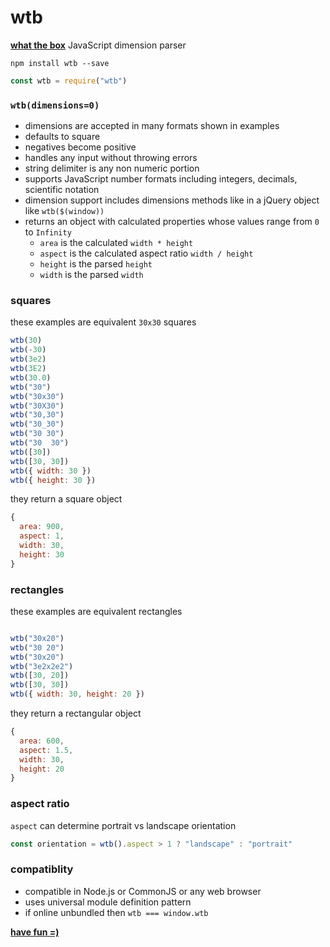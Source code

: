 # wtb

[<b>what the box</b>](https://ryanve.github.io/wtb) JavaScript dimension parser

```
npm install wtb --save
```

```js
const wtb = require("wtb")
```

### `wtb(dimensions=0)`

* dimensions are accepted in many formats shown in examples
* defaults to square
* negatives become positive
* handles any input without throwing errors
* string delimiter is any non numeric portion
* supports JavaScript number formats including integers, decimals, scientific notation
* dimension support includes dimensions methods like in a jQuery object like `wtb($(window))`
* returns an object with calculated properties whose values range from `0` to `Infinity`
  * `area` is the calculated `width * height`
  * `aspect` is the calculated aspect ratio `width / height`
  * `height` is the parsed `height`
  * `width` is the parsed `width`

### squares

these examples are equivalent `30x30` squares

```js
wtb(30)
wtb(-30)
wtb(3e2)
wtb(3E2)
wtb(30.0)
wtb("30")
wtb("30x30")
wtb("30X30")
wtb("30,30")
wtb("30_30")
wtb("30 30")
wtb("30  30")
wtb([30])
wtb([30, 30])
wtb({ width: 30 })
wtb({ height: 30 })
```

they return a square object

```js
{
  area: 900,
  aspect: 1,
  width: 30,
  height: 30
}
```

### rectangles

these examples are equivalent rectangles

```js

wtb("30x20")
wtb("30 20")
wtb("30x20")
wtb("3e2x2e2")
wtb([30, 20])
wtb([30, 30])
wtb({ width: 30, height: 20 })
```

they return a rectangular object

```js
{
  area: 600,
  aspect: 1.5,
  width: 30,
  height: 20
}
```


### aspect ratio

`aspect` can determine portrait vs landscape orientation

```js
const orientation = wtb().aspect > 1 ? "landscape" : "portrait"
```

### compatiblity

* compatible in Node.js or CommonJS or any web browser
* uses universal module definition pattern
* if online unbundled then `wtb === window.wtb`

[<b>have fun =)</b>](https://ryanve.github.io/wtb)
